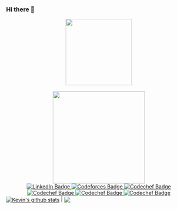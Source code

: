 ### Hi there 👋

<div id="header" align="center">
  <img src="https://media.giphy.com/media/WSBeyxvC1jH496xQGA/giphy.gif" width="180"/>
</div>
<br>
<div id="header" align="center">
  <img src="https://media.giphy.com/media/M9gbBd9nbDrOTu1Mqx/giphy.gif" width="250"/>
</div>

<div id="badges" align="center">
  <a href="https://www.linkedin.com/in/faiyaz-aziz-rizwi-385754228">
    <img src="https://img.shields.io/badge/LinkedIn-blue?style=for-the-badge&logo=linkedin&logoColor=white" alt="LinkedIn Badge"/>
  </a>
  <a href="https://codeforces.com/profile/FaiyazAzizRizwi">
    <img src="https://img.shields.io/badge/Codeforces-445f9d?style=for-the-badge&logo=Codeforces&logoColor=white" alt="Codeforces Badge"/>
  </a>
  <a href="https://www.codechef.com/users/mr_tester">
    <img src="https://img.shields.io/badge/CodeChef-%23964B00.svg?style=for-the-badge&logo=CodeChef&logoColor=white" alt="Codechef Badge"/>
  </a>
  <a href="https://leetcode.com/grdfaiyaz786/">
    <img src="https://img.shields.io/badge/LeetCode-000000?style=for-the-badge&logo=LeetCode&logoColor=#d16c06" alt="Codechef Badge"/>
  </a>
  <a href="https://www.hackerrank.com/grdfaiyaz786">
    <img src="https://img.shields.io/badge/-Hackerrank-2EC866?style=for-the-badge&logo=HackerRank&logoColor=white" alt="Codechef Badge"/>
  </a>
  <a href="https://auth.geeksforgeeks.org/user/grdfaiyaz786/practice/">
    <img src="https://img.shields.io/badge/GeeksforGeeks-gray?style=for-the-badge&logo=geeksforgeeks&logoColor=35914c" alt="Codechef Badge"/>
  </a>
</div>
<a href="https://github.com/faiyazAziz/github-readme-stats"><img align="center" src="https://github-readme-stats.vercel.app/api?username=faiyazAziz&theme=github_dark&hide=contribs,issues&show_icons=true&hide_border=true" alt="Kevin's github stats" /></a> | <a href="https://github.com/faiyazAziz/github-readme-stats"><img align="center" src="https://github-readme-stats.vercel.app/api/top-langs/?username=faiyazAziz&theme=github_dark&layout=compact&hide_border=true" /></a>

<!--
**faiyazAziz/faiyazAziz** is a ✨ _special_ ✨ repository because its `README.md` (this file) appears on your GitHub profile.

Here are some ideas to get you started:

- 🔭 I’m currently working on ...
- 🌱 I’m currently learning ...
- 👯 I’m looking to collaborate on ...
- 🤔 I’m looking for help with ...
- 💬 Ask me about ...
- 📫 How to reach me: ...
- 😄 Pronouns: ...
- ⚡ Fun fact: ...
-->
